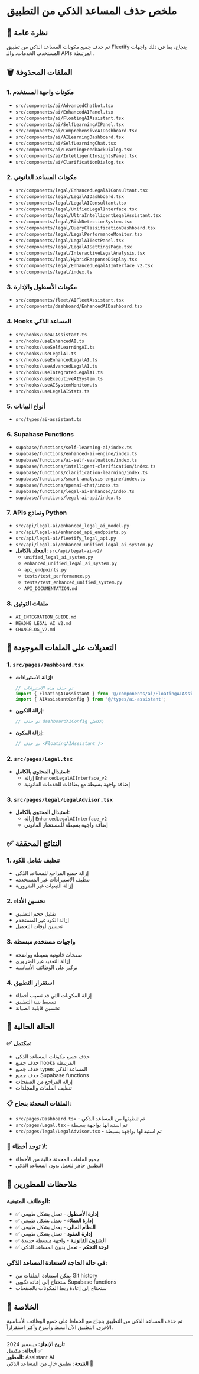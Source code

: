 # ملخص حذف المساعد الذكي من التطبيق

## 🎯 نظرة عامة

تم حذف جميع مكونات المساعد الذكي من تطبيق Fleetify بنجاح، بما في ذلك واجهات المستخدم، الخدمات، والـ APIs المرتبطة.

## 🗑️ الملفات المحذوفة

### 1. **مكونات واجهة المستخدم**
- `src/components/ai/AdvancedChatbot.tsx`
- `src/components/ai/EnhancedAIPanel.tsx`
- `src/components/ai/FloatingAIAssistant.tsx`
- `src/components/ai/SelfLearningAIPanel.tsx`
- `src/components/ai/ComprehensiveAIDashboard.tsx`
- `src/components/ai/AILearningDashboard.tsx`
- `src/components/ai/SelfLearningChat.tsx`
- `src/components/ai/LearningFeedbackDialog.tsx`
- `src/components/ai/IntelligentInsightsPanel.tsx`
- `src/components/ai/ClarificationDialog.tsx`

### 2. **مكونات المساعد القانوني**
- `src/components/legal/EnhancedLegalAIConsultant.tsx`
- `src/components/legal/LegalAIDashboard.tsx`
- `src/components/legal/LegalAIConsultant.tsx`
- `src/components/legal/UnifiedLegalInterface.tsx`
- `src/components/legal/UltraIntelligentLegalAssistant.tsx`
- `src/components/legal/RiskDetectionSystem.tsx`
- `src/components/legal/QueryClassificationDashboard.tsx`
- `src/components/legal/LegalPerformanceMonitor.tsx`
- `src/components/legal/LegalAITestPanel.tsx`
- `src/components/legal/LegalAISettingsPage.tsx`
- `src/components/legal/InteractiveLegalAnalysis.tsx`
- `src/components/legal/HybridResponseDisplay.tsx`
- `src/components/legal/EnhancedLegalAIInterface_v2.tsx`
- `src/components/legal/index.ts`

### 3. **مكونات الأسطول والإدارة**
- `src/components/fleet/AIFleetAssistant.tsx`
- `src/components/dashboard/EnhancedAIDashboard.tsx`

### 4. **Hooks المساعد الذكي**
- `src/hooks/useAIAssistant.ts`
- `src/hooks/useEnhancedAI.ts`
- `src/hooks/useSelfLearningAI.ts`
- `src/hooks/useLegalAI.ts`
- `src/hooks/useEnhancedLegalAI.ts`
- `src/hooks/useAdvancedLegalAI.ts`
- `src/hooks/useIntegratedLegalAI.ts`
- `src/hooks/useExecutiveAISystem.ts`
- `src/hooks/useAISystemMonitor.ts`
- `src/hooks/useLegalAIStats.ts`

### 5. **أنواع البيانات**
- `src/types/ai-assistant.ts`

### 6. **Supabase Functions**
- `supabase/functions/self-learning-ai/index.ts`
- `supabase/functions/enhanced-ai-engine/index.ts`
- `supabase/functions/ai-self-evaluation/index.ts`
- `supabase/functions/intelligent-clarification/index.ts`
- `supabase/functions/clarification-learning/index.ts`
- `supabase/functions/smart-analysis-engine/index.ts`
- `supabase/functions/openai-chat/index.ts`
- `supabase/functions/legal-ai-enhanced/index.ts`
- `supabase/functions/legal-ai-api/index.ts`

### 7. **APIs ونماذج Python**
- `src/api/legal-ai/enhanced_legal_ai_model.py`
- `src/api/legal-ai/enhanced_api_endpoints.py`
- `src/api/legal-ai/fleetify_legal_api.py`
- `src/api/legal-ai/enhanced_unified_legal_ai_system.py`
- **المجلد بالكامل:** `src/api/legal-ai-v2/`
  - `unified_legal_ai_system.py`
  - `enhanced_unified_legal_ai_system.py`
  - `api_endpoints.py`
  - `tests/test_performance.py`
  - `tests/test_enhanced_unified_system.py`
  - `API_DOCUMENTATION.md`

### 8. **ملفات التوثيق**
- `AI_INTEGRATION_GUIDE.md`
- `README_LEGAL_AI_V2.md`
- `CHANGELOG_V2.md`

## 🔧 التعديلات على الملفات الموجودة

### 1. **`src/pages/Dashboard.tsx`**
- **إزالة الاستيرادات:**
  ```typescript
  // تم حذف هذه الاستيرادات
  import { FloatingAIAssistant } from '@/components/ai/FloatingAIAssistant';
  import { AIAssistantConfig } from '@/types/ai-assistant';
  ```
- **إزالة التكوين:**
  ```typescript
  // تم حذف dashboardAIConfig بالكامل
  ```
- **إزالة المكون:**
  ```typescript
  // تم حذف <FloatingAIAssistant />
  ```

### 2. **`src/pages/Legal.tsx`**
- **استبدال المحتوى بالكامل:**
  - إزالة `EnhancedLegalAIInterface_v2`
  - إضافة واجهة بسيطة مع بطاقات للخدمات القانونية

### 3. **`src/pages/legal/LegalAdvisor.tsx`**
- **استبدال المحتوى بالكامل:**
  - إزالة `EnhancedLegalAIInterface_v2`
  - إضافة واجهة بسيطة للمستشار القانوني

## ✅ النتائج المحققة

### 1. **تنظيف شامل للكود**
- إزالة جميع المراجع للمساعد الذكي
- تنظيف الاستيرادات غير المستخدمة
- إزالة التبعيات غير الضرورية

### 2. **تحسين الأداء**
- تقليل حجم التطبيق
- إزالة الكود غير المستخدم
- تحسين أوقات التحميل

### 3. **واجهات مستخدم مبسطة**
- صفحات قانونية بسيطة وواضحة
- إزالة التعقيد غير الضروري
- تركيز على الوظائف الأساسية

### 4. **استقرار التطبيق**
- إزالة المكونات التي قد تسبب أخطاء
- تبسيط بنية التطبيق
- تحسين قابلية الصيانة

## 🚀 الحالة الحالية

### ✅ **مكتمل:**
- حذف جميع مكونات المساعد الذكي
- حذف جميع hooks المرتبطة
- حذف جميع types المساعد الذكي
- حذف جميع Supabase functions
- إزالة المراجع من الصفحات
- تنظيف الملفات والمجلدات

### 📋 **الملفات المحدثة بنجاح:**
- `src/pages/Dashboard.tsx` - تم تنظيفها من المساعد الذكي
- `src/pages/Legal.tsx` - تم استبدالها بواجهة بسيطة
- `src/pages/legal/LegalAdvisor.tsx` - تم استبدالها بواجهة بسيطة

### 🎯 **لا توجد أخطاء:**
- جميع الملفات المحدثة خالية من الأخطاء
- التطبيق جاهز للعمل بدون المساعد الذكي

## 📝 ملاحظات للمطورين

### الوظائف المتبقية:
- ✅ **إدارة الأسطول** - تعمل بشكل طبيعي
- ✅ **إدارة العملاء** - تعمل بشكل طبيعي  
- ✅ **النظام المالي** - يعمل بشكل طبيعي
- ✅ **إدارة العقود** - تعمل بشكل طبيعي
- ✅ **الشؤون القانونية** - واجهة مبسطة جديدة
- ✅ **لوحة التحكم** - تعمل بدون المساعد الذكي

### في حالة الحاجة لاستعادة المساعد الذكي:
- يمكن استعادة الملفات من Git history
- ستحتاج إلى إعادة تكوين Supabase functions
- ستحتاج إلى إعادة ربط المكونات بالصفحات

## 🎉 الخلاصة

تم حذف المساعد الذكي من التطبيق بنجاح مع الحفاظ على جميع الوظائف الأساسية الأخرى. التطبيق الآن أبسط وأسرع وأكثر استقراراً.

---

**تاريخ الإنجاز:** ديسمبر 2024  
**الحالة:** مكتمل ✅  
**المطور:** Assistant AI  
**النتيجة:** تطبيق خالٍ من المساعد الذكي 🚀
